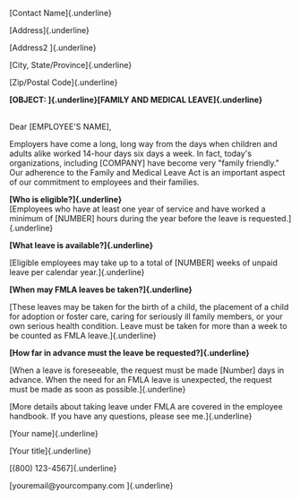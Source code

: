 [Contact Name]{.underline}

[Address]{.underline}

[Address2 ]{.underline}

[City, State/Province]{.underline}

[Zip/Postal Code]{.underline}

**[OBJECT: ]{.underline}[FAMILY AND MEDICAL LEAVE]{.underline}**

\
Dear \[EMPLOYEE'S NAME\],

Employers have come a long, long way from the days when children and
adults alike worked 14-hour days six days a week. In fact, today\'s
organizations, including \[COMPANY\] have become very "family friendly."
Our adherence to the Family and Medical Leave Act is an important aspect
of our commitment to employees and their families.

**[Who is eligible?]{.underline}**\
[Employees who have at least one year of service and have worked a
minimum of \[NUMBER\] hours during the year before the leave is
requested.]{.underline}

**[What leave is available?]{.underline}**

[Eligible employees may take up to a total of \[NUMBER\] weeks of unpaid
leave per calendar year.]{.underline}

**[When may FMLA leaves be taken?]{.underline}**

[These leaves may be taken for the birth of a child, the placement of a
child for adoption or foster care, caring for seriously ill family
members, or your own serious health condition. Leave must be taken for
more than a week to be counted as FMLA leave.]{.underline}

**[How far in advance must the leave be requested?]{.underline}**

[When a leave is foreseeable, the request must be made \[Number\] days
in advance. When the need for an FMLA leave is unexpected, the request
must be made as soon as possible.]{.underline}

[More details about taking leave under FMLA are covered in the employee
handbook. If you have any questions, please see me.]{.underline}

[Your name]{.underline}

[Your title]{.underline}

[(800) 123-4567]{.underline}

[youremail\@yourcompany.com ]{.underline}
